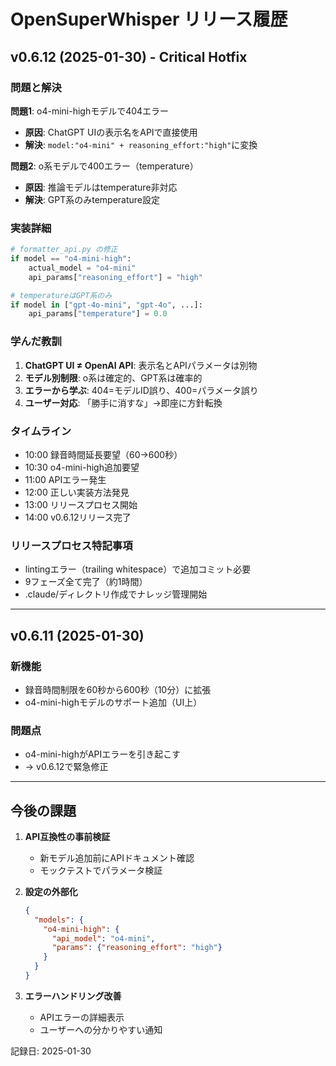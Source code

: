 # OpenSuperWhisper リリース履歴

## v0.6.12 (2025-01-30) - Critical Hotfix

### 問題と解決
**問題1**: o4-mini-highモデルで404エラー
- **原因**: ChatGPT UIの表示名をAPIで直接使用
- **解決**: `model:"o4-mini" + reasoning_effort:"high"`に変換

**問題2**: o系モデルで400エラー（temperature）
- **原因**: 推論モデルはtemperature非対応
- **解決**: GPT系のみtemperature設定

### 実装詳細
```python
# formatter_api.py の修正
if model == "o4-mini-high":
    actual_model = "o4-mini"
    api_params["reasoning_effort"] = "high"

# temperatureはGPT系のみ
if model in ["gpt-4o-mini", "gpt-4o", ...]:
    api_params["temperature"] = 0.0
```

### 学んだ教訓
1. **ChatGPT UI ≠ OpenAI API**: 表示名とAPIパラメータは別物
2. **モデル別制限**: o系は確定的、GPT系は確率的
3. **エラーから学ぶ**: 404=モデルID誤り、400=パラメータ誤り
4. **ユーザー対応**: 「勝手に消すな」→即座に方針転換

### タイムライン
- 10:00 録音時間延長要望（60→600秒）
- 10:30 o4-mini-high追加要望
- 11:00 APIエラー発生
- 12:00 正しい実装方法発見
- 13:00 リリースプロセス開始
- 14:00 v0.6.12リリース完了

### リリースプロセス特記事項
- lintingエラー（trailing whitespace）で追加コミット必要
- 9フェーズ全て完了（約1時間）
- .claude/ディレクトリ作成でナレッジ管理開始

---

## v0.6.11 (2025-01-30)

### 新機能
- 録音時間制限を60秒から600秒（10分）に拡張
- o4-mini-highモデルのサポート追加（UI上）

### 問題点
- o4-mini-highがAPIエラーを引き起こす
- → v0.6.12で緊急修正

---

## 今後の課題

1. **API互換性の事前検証**
   - 新モデル追加前にAPIドキュメント確認
   - モックテストでパラメータ検証

2. **設定の外部化**
   ```json
   {
     "models": {
       "o4-mini-high": {
         "api_model": "o4-mini",
         "params": {"reasoning_effort": "high"}
       }
     }
   }
   ```

3. **エラーハンドリング改善**
   - APIエラーの詳細表示
   - ユーザーへの分かりやすい通知

記録日: 2025-01-30